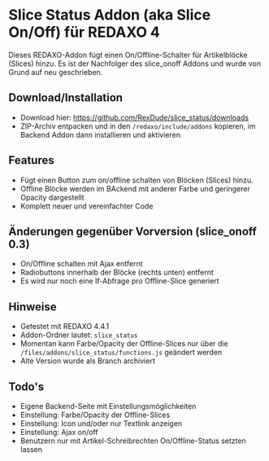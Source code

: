 Slice Status Addon (aka Slice On/Off) für REDAXO 4
===================================================

Dieses REDAXO-Addon fügt einen On/Offline-Schalter für Artikelblöcke (Slices) hinzu. 
Es ist der Nachfolger des slice_onoff Addons und wurde von Grund auf neu geschrieben.

Download/Installation
---------------------

* Download hier: https://github.com/RexDude/slice_status/downloads
* ZIP-Archiv entpacken und in den `/redaxo/include/addons` kopieren, im Backend Addon dann installieren und aktivieren

Features
--------

* Fügt einen Button zum on/offline schalten von Blöcken (Slices) hinzu.
* Offline Blöcke werden im BAckend mit anderer Farbe und geringerer Opacity dargestellt
* Komplett neuer und vereinfachter Code

Änderungen gegenüber Vorversion (slice_onoff 0.3)
-------------------------------------------------

* On/Offline schalten mit Ajax entfernt
* Radiobuttons innerhalb der Blöcke (rechts unten) entfernt
* Es wird nur noch eine If-Abfrage pro Offline-Slice generiert

Hinweise
--------

* Getestet mit REDAXO 4.4.1
* Addon-Ordner lautet: `slice_status`
* Momentan kann Farbe/Opacity der Offline-Slices nur über die `/files/addons/slice_status/functions.js` geändert werden
* Alte Version wurde als Branch archiviert

Todo's
------

* Eigene Backend-Seite mit Einstellungsmöglichkeiten
* Einstellung: Farbe/Opacity der Offline-Slices
* Einstellung: Icon und/oder nur Textlink anzeigen
* Einstellung: Ajax on/off
* Benutzern nur mit Artikel-Schreibrechten On/Offline-Status setzten lassen